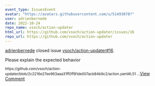 ```yaml
---
event_type: IssuesEvent
avatar: "https://avatars.githubusercontent.com/u/51493078?"
user: adrienbernede
date: 2022-10-24
repo_name: vsoch/action-updater
html_url: https://github.com/vsoch/action-updater/issues/16
repo_url: https://github.com/vsoch/action-updater
---
```


<a href='https://github.com/adrienbernede' target='_blank'>adrienbernede</a> closed issue <a href='https://github.com/vsoch/action-updater/issues/16' target='_blank'>vsoch/action-updater#16</a>.

<p>Please explain the expected behavior</p><small>https://github.com/vsoch/action-updater/blob/2c2216e27ee963aaa31ff0ff81de007acb84b9c2/action.yaml#L51...</small><a href='https://github.com/vsoch/action-updater/issues/16' target='_blank'>View Comment</a>